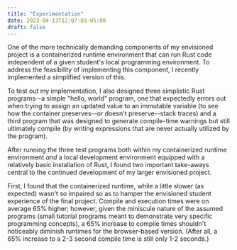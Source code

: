 ```yaml
---
title: "Experimentation"
date: 2023-04-13T12:07:03-05:00
draft: false
---
```


One of the more technically demanding components of my envisioned project is a containerized runtime environment that can run Rust code independent of a given student's local programming environment. To address the feasibility of implementing this component, I recently implemented a simplified version of this.

To test out my implementation, I also designed three simplistic Rust programs--a simple "hello, world" program, one that expectedly errors out when trying to assign an updated value to an immutable variable (to see how the container preserves--or doesn't preserve--stack traces) and a third program that was designed to generate compile-time warnings but still ultimately compile (by writing expressions that are never actually utilized by the program).

After running the three test programs both within my containerized runtime environment *and* a local development environment equipped with a relatively basic installation of Rust, I found two important take-aways central to the continued development of my larger envisioned project.

First, I found that the containerized runtime, while a little slower (as expected) wasn't so impaired so as to hamper the envisioned student experience of the final project. Compile and execution times were on average 65% higher; however, given the miniscule nature of the assumed programs (small tutorial programs meant to demonstrate very specific programming concepts), a 65% increase to compile times shouldn't noticeably diminish runtimes for the browser-based version. (After all, a 65% increase to a 2-3 second compile time is still only 1-2 seconds.)